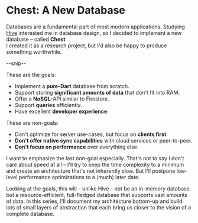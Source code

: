 # Chest: A New Database

Databases are a fundamental part of most modern applications.
Studying [Hive](https://hivedb.dev) interested me in database design, so I decided to implement a new database – called **Chest**.  
I created it as a research project, but I'd also be happy to produce something worthwhile.

--snip--

These are the goals:

- Implement a **pure-Dart** database from scratch.
- Support storing **significant amounts of data** that don't fit into RAM.
- Offer a **NoSQL**-API similar to Firestore.
- Support **queries** efficiently.
- Have excellent **developer experience**.

These are non-goals:

- Don't optimize for server use-cases, but focus on **clients first**.
- **Don't offer native sync capabilities** with cloud services or peer-to-peer.
- **Don't focus on performance** over everything else.

I want to emphasize the last non-goal especially.
That's not to say I don't care about speed at all – I'll try to keep the time complexity to a minimum and create an architecture that's not inherently slow. But I'll postpone low-level performance optimizations to a (much) later date.

Looking at the goals, this will – unlike Hive – not be an in-memory database but a resource-efficient, full-fledged database that supports vast amounts of data.
In this series, I'll document my architecture bottom-up and build lots of small layers of abstraction that each bring us closer to the vision of a complete database.
